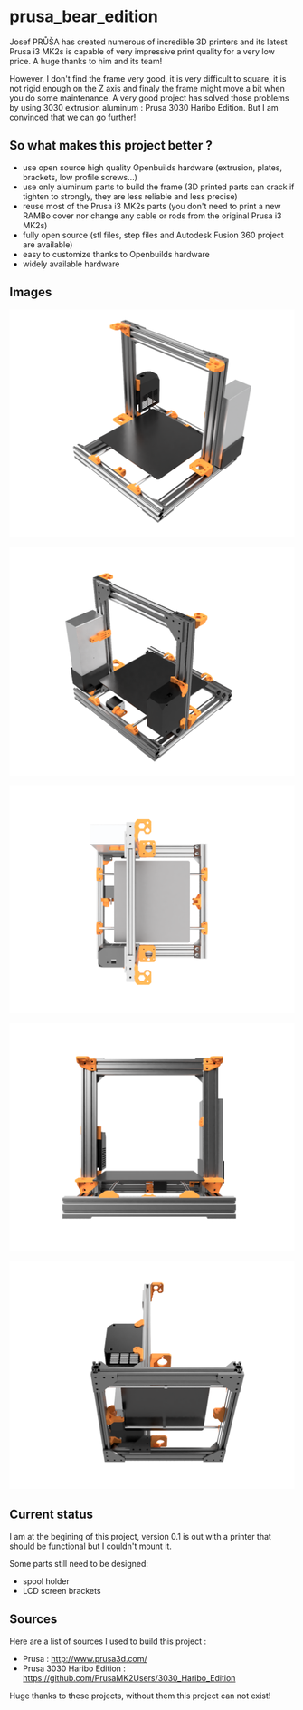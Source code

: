 # prusa_bear_edition

Josef PRŮŠA has created numerous of incredible 3D printers and its latest Prusa i3 MK2s is capable of very impressive print quality for a very low price. A huge thanks to him and its team!

However, I don't find the frame very good, it is very difficult to square, it is not rigid enough on the Z axis and finaly the frame might move a bit when you do some maintenance. A very good project has solved those problems by using 3030 extrusion aluminum : Prusa 3030 Haribo Edition. But I am convinced that we can go further!

## So what makes this project better ?
* use open source high quality Openbuilds hardware (extrusion, plates, brackets, low profile screws...)
* use only aluminum parts to build the frame (3D printed parts can crack if tighten to strongly, they are less reliable and less precise)
* reuse most of the Prusa i3 MK2s parts (you don't need to print a new RAMBo cover nor change any cable or rods from the original Prusa i3 MK2s)
* fully open source (stl files, step files and Autodesk Fusion 360 project are available)
* easy to customize thanks to Openbuilds hardware
* widely available hardware

## Images

![Prusa Bear Edition Home](/img/home.png)

![Prusa Bear Edition Home](/img/back.png)

![Prusa Bear Edition Home](/img/top.png)

![Prusa Bear Edition Home](/img/front.png)

![Prusa Bear Edition Home](/img/bottom.png)

## Current status

I am at the begining of this project, version 0.1 is out with a printer that should be functional but I couldn't mount it.

Some parts still need to be designed:
* spool holder
* LCD screen brackets

## Sources

Here are a list of sources I used to build this project :

* Prusa : http://www.prusa3d.com/
* Prusa 3030 Haribo Edition : https://github.com/PrusaMK2Users/3030_Haribo_Edition

Huge thanks to these projects, without them this project can not exist!